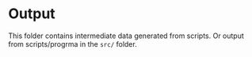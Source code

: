 
# Output

This folder contains intermediate data generated from scripts. 
Or output from scripts/progrma in the `src/` folder.